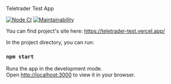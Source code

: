 Teletrader Test App

[![Node CI](https://github.com/Onlyal33/teletrader-test/actions/workflows/nodejs.yml/badge.svg)](https://github.com/Onlyal33/teletrader-test/actions/workflows/nodejs.yml)
[![Maintainability](https://api.codeclimate.com/v1/badges/38f45aa27f48ebabcc2b/maintainability)](https://codeclimate.com/github/Onlyal33/teletrader-test/maintainability)

You can find project's site here:
https://teletrader-test.vercel.app/

In the project directory, you can run:
### `npm start`

Runs the app in the development mode.\
Open [http://localhost:3000](http://localhost:3000) to view it in your browser.